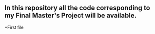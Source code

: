 In this repository all the code corresponding to my Final Master's Project will be available.
---------------
*First file
